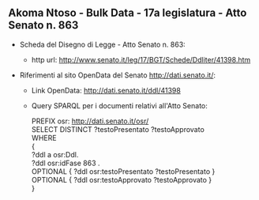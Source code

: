 ## Akoma Ntoso - Bulk Data - 17a legislatura - Atto Senato n. 863 ##

* Scheda del Disegno di Legge - Atto Senato n. 863:
	* http url: http://www.senato.it/leg/17/BGT/Schede/Ddliter/41398.htm

* Riferimenti al sito OpenData del Senato http://dati.senato.it/:
	* Link OpenData: http://dati.senato.it/ddl/41398
	* Query SPARQL per i documenti relativi all'Atto Senato:

        PREFIX osr: <http://dati.senato.it/osr/>  
		SELECT DISTINCT ?testoPresentato ?testoApprovato  
		WHERE  
		{  
		    ?ddl a osr:Ddl.  
		    ?ddl osr:idFase 863 .  
		    OPTIONAL { ?ddl osr:testoPresentato ?testoPresentato }  
		    OPTIONAL { ?ddl osr:testoApprovato ?testoApprovato }  
		}
		
